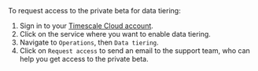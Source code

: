 <script>
    import { Highlight } from "$lib/components"
</script>

<Highlight type="cloud" header="Request access and start tiering">
To request access to the private beta for data tiering:

1.  Sign in to your [Timescale Cloud
    account](https://console.cloud.timescale.com/).
1.  Click on the service where you want to enable data tiering.
1.  Navigate to `Operations`, then `Data tiering`.
1.  Click on `Request access` to send an email to the support team, who can
    help you get access to the private beta.

</Highlight>
